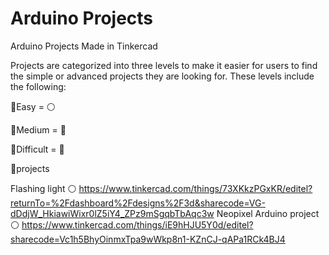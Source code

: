 # Arduino Projects
Arduino Projects Made in Tinkercad


Projects are categorized into three levels to make it easier for users
to find the simple or advanced projects they are looking for. 
These levels include the following:

🔸Easy = ⚪

🔸Medium = 🔵

🔸Difficult = 🔴



📍projects


Flashing light ⚪   https://www.tinkercad.com/things/73XKkzPGxKR/editel?returnTo=%2Fdashboard%2Fdesigns%2F3d&sharecode=VG-dDdjW_HkiawiWixr0lZ5iY4_ZPz9mSgqbTbAqc3w 
Neopixel Arduino project ⚪  https://www.tinkercad.com/things/iE9hHJU5Y0d/editel?sharecode=Vc1h5BhyOinmxTpa9wWkp8n1-KZnCJ-qAPa1RCk4BJ4
